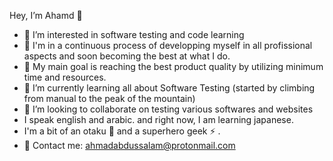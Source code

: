 Hey, I’m Ahamd 👋

- 👀 I’m interested in software testing and code learning 
- :rocket: I'm in a continuous process of developping myself in all profissional aspects and soon becoming the best at what I do.
- :dart: My main goal is reaching the best product quality by utilizing minimum time and resources. 
- 🌱 I’m currently learning all about Software Testing (started by climbing from manual to the peak of the mountain) 
- 💞️ I’m looking to collaborate on testing various softwares and websites
- I speak english and arabic. and right now, I am learning japanese.
- I'm a bit of an otaku :japanese_goblin: and a superhero geek :zap: .
- :email: Contact me: ahmadabdussalam@protonmail.com

<!---
Ahmad-Testing/Ahmad-Testing is a ✨ special ✨ repository because its `README.md` (this file) appears on your GitHub profile.
You can click the Preview link to take a look at your changes.
--->
